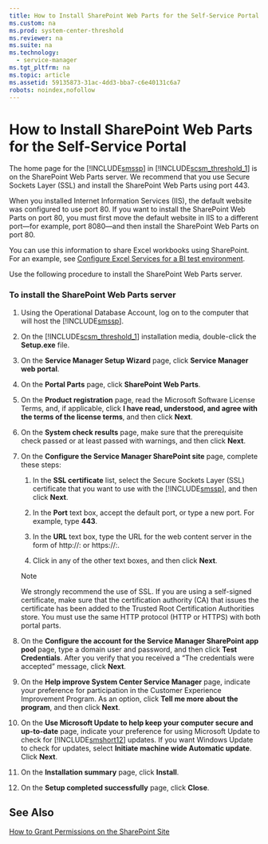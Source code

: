 ```yaml
---
title: How to Install SharePoint Web Parts for the Self-Service Portal
ms.custom: na
ms.prod: system-center-threshold
ms.reviewer: na
ms.suite: na
ms.technology: 
  - service-manager
ms.tgt_pltfrm: na
ms.topic: article
ms.assetid: 59135873-31ac-4dd3-bba7-c6e40131c6a7
robots: noindex,nofollow
---
```

# How to Install SharePoint Web Parts for the Self-Service Portal
The home page for the [!INCLUDE[smssp](../Token/smssp_md.md)] in [!INCLUDE[scsm_threshold_1](../Token/scsm_threshold_1_md.md)] is on the SharePoint Web Parts server. We recommend that you use Secure Sockets Layer \(SSL\) and install the SharePoint Web Parts using port 443.

When you installed Internet Information Services \(IIS\), the default website was configured to use port 80. If you want to install the SharePoint Web Parts on port 80, you must first move the default website in IIS to a different port—for example, port 8080—and then install the SharePoint Web Parts on port 80.

You can use this information to share Excel workbooks using SharePoint. For an example, see [Configure Excel Services for a BI test environment](http://go.microsoft.com/fwlink/p/?LinkId=232429).

Use the following procedure to install the SharePoint Web Parts server.

### To install the SharePoint Web Parts server

1.  Using the Operational Database Account, log on to the computer that will host the [!INCLUDE[smssp](../Token/smssp_md.md)].

2.  On the [!INCLUDE[scsm_threshold_1](../Token/scsm_threshold_1_md.md)] installation media, double\-click the **Setup.exe** file.

3.  On the **Service Manager Setup Wizard** page, click **Service Manager web portal**.

4.  On the **Portal Parts** page, click **SharePoint Web Parts**.

5.  On the **Product registration** page, read the Microsoft Software License Terms, and, if applicable, click **I have read, understood, and agree with the terms of the license terms**, and then click **Next**.

6.  On the **System check results** page, make sure that the prerequisite check passed or at least passed with warnings, and then click **Next**.

7.  On the **Configure the Service Manager SharePoint site** page, complete these steps:

    1.  In the **SSL certificate** list, select the Secure Sockets Layer \(SSL\) certificate that you want to use with the [!INCLUDE[smssp](../Token/smssp_md.md)], and then click **Next**.

    2.  In the **Port** text box, accept the default port, or type a new port. For example, type **443**.

    3.  In the **URL** text box, type the URL for the web content server in the form of http:\/\/<computername>:<port> or https:\/\/<computername>:<port>.

    4.  Click in any of the other text boxes, and then click **Next**.

    > [!NOTE]
    > We strongly recommend the use of SSL. If you are using a self\-signed certificate, make sure that the certification authority \(CA\) that issues the certificate has been added to the Trusted Root Certification Authorities store. You must use the same HTTP protocol \(HTTP or HTTPS\) with both portal parts.

8.  On the **Configure the account for the Service Manager SharePoint app pool** page, type a domain user and password, and then click **Test Credentials**. After you verify that you received a “The credentials were accepted” message, click **Next**.

9. On the **Help improve System Center Service Manager** page, indicate your preference for participation in the Customer Experience Improvement Program. As an option, click **Tell me more about the program**, and then click **Next**.

10. On the **Use Microsoft Update to help keep your computer secure and up\-to\-date** page, indicate your preference for using Microsoft Update to check for [!INCLUDE[smshort12](../Token/smshort12_md.md)] updates. If you want Windows Update to check for updates, select **Initiate machine wide Automatic update**. Click **Next**.

11. On the **Installation summary** page, click **Install**.

12. On the **Setup completed successfully** page, click **Close**.

## See Also
[How to Grant Permissions on the SharePoint Site](../Topic/How-to-Grant-Permissions-on-the-SharePoint-Site.md)

